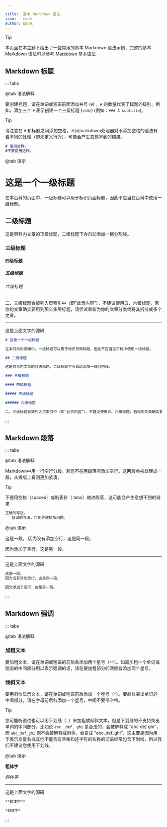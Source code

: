 ```yaml
---

title:  基本 Markdown 语法
icon:   code
author: EDGW_
---
```




> [!tip]
> 本页面在本主题下给出了一些常用的基本 Markdown 语法示例，完整的基本 Markdown 语法可以参考 [Markdown 基本语法](https://markdown.com.cn/basic-syntax/)

## Markdown 标题
::: tabs

@tab 语法解释

要创建标题，请在单词或短语前面添加井号 (`#`) 。`#` 的数量代表了标题的级别。例如，添加三个 `#` 表示创建一个三级标题 (`<h3>`) (例如：`### A subtitle`)。

> [!tip]
> 请注意在 `#` 和标题之间添加空格，不同markdown处理器对不添加空格的语法有着不同的处理（即未定义行为），可能会产生意想不到的结果。
> ```markdown
># 使用这种。
>#不要使用这种。
> ```

@tab 演示

# 这是一个一级标题

在本百科的页面中，一级标题可以用于标识页面标题，因此不应当在百科中使用一级标题。

## 二级标题

这是百科内文章的顶级标题，二级标题下会自动添加一根分割线。

### 三级标题

#### 四级标题

##### 五级标题

###### 六级标题

二、三级标题会被列入页索引中（即“此页内容”），不建议使用五、六级标题，若你的文章确实要用到那么多层标题，请尝试重新为你的文章分类或将其拆分成多个文章。

-----------------
这是上面文字的源码
```markdown
# 这是一个一级标题

在本百科的页面中，一级标题可以用于标识页面标题，因此不应当在百科中使用一级标题。

## 二级标题

这是百科内文章的顶级标题，二级标题下会自动添加一根分割线。

### 三级标题

#### 四级标题

##### 五级标题

###### 六级标题

二、三级标题会被列入页索引中（即“此页内容”），不建议使用五、六级标题，若你的文章确实要用到那么多层标题，请尝试重新为你的文章分类或将其拆分成多个文章。
```

:::

## Markdown 段落
::: tabs

@tab 语法解释

Markdown中用一行空行分段。若您不在两段落间添加空行，这两段会被处理成一段，从排版上看则更加紧凑。

> [!tip]
> 不要用空格（spaces）或制表符（ tabs）缩进段落，这可能会产生意想不到的结果
> ```markdown
>正确的写法。
>    错误的写法，可能导致排版问题。
> ```


@tab 演示

这是一段。
因为没有添加空行，这是同一段。

因为添加了空行，这是另一段。

-----------------
这是上面文字的源码
```markdown
这是一段。
因为没有添加空行，这是同一段。

因为添加了空行，这是另一段。
```

:::

## Markdown 强调

::: tabs

@tab 语法解释

### 加粗文本

要加粗文本，请在单词或短语的前后各添加两个星号（`**`）。如需加粗一个单词或短语的中间部分用以表示强调的话，请在要加粗部分的两侧各添加两个星号。 

### 倾斜文本

要用斜体显示文本，请在单词或短语前后添加一个星号（`*`）。要斜体突出单词的中间部分，请在字母前后各添加一个星号，中间不要带空格。

> [!tip]
> 您可能听说过也可以用下划线（`_`）来加粗或倾斜文本，但是下划线的不支持突出单词的中间部分，比如说 `abc _def_ ghi` 是合法的，会被解释成 “abc _def_ ghi”，而 `abc_def_ghi` 则不会被解释成斜体，会变成 “abc_def_ghi”，这主要是因为用于表示变量名或其他不能含有空格和连字符的名称的词语经常包含下划线，所以我们不建议您使用下划线。

@tab 演示

**粗体字**

*斜体字*

-----------------
这是上面文字的源码
```markdown
**粗体字**

*斜体字*
```

:::
